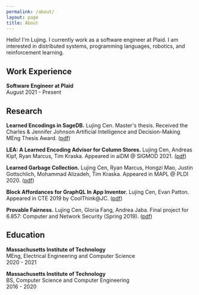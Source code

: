 ```yaml
---
permalink: /about/
layout: page
title: About
---
```


Hello! I'm Lujing. I currently work as a software engineer at Plaid. I am interested in distributed systems, programming languages, robotics, and reinforcement learning.

## Work Experience

**Software Engineer at Plaid**  
August 2021 - Present

## Research

**Learned Encodings in SageDB.** Lujing Cen. Master's thesis. Received the Charles & Jennifer Johnson Artificial Intelligence and Decision-Making MEng Thesis Award. ([pdf](https://dspace.mit.edu/bitstream/handle/1721.1/139184/Cen-lujing-meng-eecs-2021-thesis.pdf?sequence=1&isAllowed=y)) 

**LEA: A Learned Encoding Advisor for Column Stores.** Lujing Cen, Andreas Kipf, Ryan Marcus, Tim Kraska. Appeared in aiDM @ SIGMOD 2021. ([pdf](https://arxiv.org/pdf/2105.08830.pdf))

**Learned Garbage Collection.** Lujing Cen, Ryan Marcus, Hongzi Mao, Justin Gottschlich, Mohammad Alizadeh, Tim Kraska. Appeared in MAPL @ PLDI 2020. ([pdf](https://arxiv.org/pdf/2004.13301.pdf))

**Block Affordances for GraphQL In App Inventor.** Lujing Cen, Evan Patton. Appeared in CTE 2019 by CoolThink@JC. ([pdf](https://www.eduhk.hk/cte2019/doc/CTE2019_Proceedings%20(ISSN%202664-035X).pdf))

**Provable Fairness.** Lujing Cen, Gloria Fang, Andrea Jaba. Final project for 6.857: Computer and Network Security (Spring 2019). ([pdf](https://courses.csail.mit.edu/6.857/2019/project/2-Cen-Fang-Jaba.pdf))

## Education

**Massachusetts Institute of Technology**  
MEng, Electrical Engineering and Computer Science  
2020 - 2021

**Massachusetts Institute of Technology**  
BS, Computer Science and Computer Engineering  
2016 - 2020
